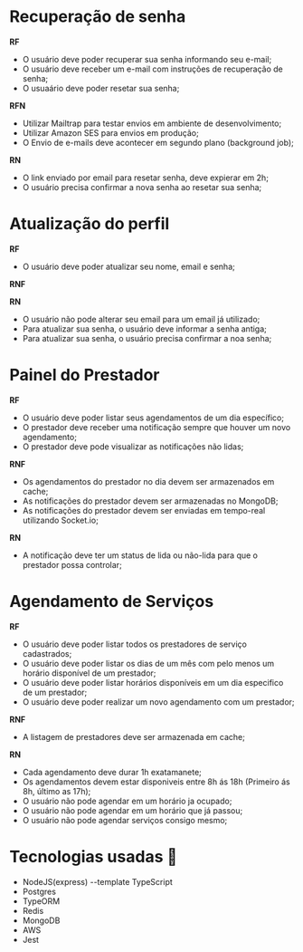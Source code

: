 # Recuperação de senha

**RF**

- O usuário deve poder recuperar sua senha informando seu e-mail;
- O usuário deve receber um e-mail com instruções de recuperação de senha;
- O usuaário deve poder resetar sua senha;

**RFN**

- Utilizar Mailtrap para testar envios em ambiente de desenvolvimento;
- Utilizar Amazon SES para envios em produção;
- O Envio de e-mails deve acontecer em segundo plano (background job);

**RN**

- O link enviado por email para resetar senha, deve expierar em 2h;
- O usuário precisa confirmar a nova senha ao resetar sua senha;

# Atualização do perfil

**RF**

- O usuário deve poder atualizar seu nome, email e senha;

**RNF**

**RN**

- O usuário não pode alterar seu email para um email já utilizado;
- Para atualizar sua senha, o usuário deve informar a senha antiga;
- Para atualizar sua senha, o usuário precisa confirmar a noa senha;

# Painel do Prestador

**RF**

- O usuário deve poder listar seus agendamentos de um dia específico;
- O prestador deve receber uma notificação sempre que houver um novo agendamento;
- O prestador deve pode visualizar as notificações não lidas;

**RNF**

- Os agendamentos do prestador no dia devem ser armazenados em cache;
- As notificações do prestador devem ser armazenadas no MongoDB;
- As notificações do prestador devem ser enviadas em tempo-real utilizando Socket.io;

**RN**

- A notificação deve ter um status de lida ou não-lida para que o prestador possa controlar;

# Agendamento de Serviços

**RF**

- O usuário deve poder listar todos os prestadores de serviço cadastrados;
- O usuário deve poder listar os dias de um mês com pelo menos um horário disponível de um prestador;
- O usuário deve poder listar horários disponíveis em um dia especifico de um prestador;
- O usuário deve poder realizar um novo agendamento com um prestador;

**RNF**

- A listagem de prestadores deve ser armazenada em cache;

**RN**

- Cada agendamento deve durar 1h exatamanete;
- Os agendamentos devem estar disponiveis entre 8h ás 18h (Primeiro ás 8h, último as 17h);
- O usuário não pode agendar em um horário ja ocupado;
- O usuário não pode agendar em um horário que já passou;
- O usuário não pode agendar serviços consigo mesmo;

# Tecnologias usadas 🥊

- NodeJS(express) --template TypeScript
- Postgres
- TypeORM
- Redis
- MongoDB
- AWS
- Jest
